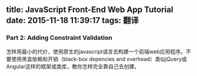 title: JavaScript Front-End Web App Tutorial
date: 2015-11-18 11:39:17
tags: 翻译
---


### Part 2: Adding Constraint Validation

怎样用最小的代价，使用原生的javascript语言去构建一个前端web应用程序。不要使用黑盒依赖和开销（black-box depencies and overhead）类似jQuery或Angular这样的框架或类库，教你怎样完全靠自己去创建。
